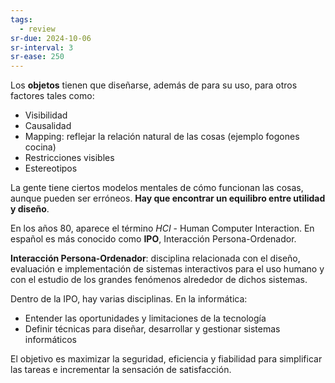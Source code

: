```yaml
---
tags:
  - review
sr-due: 2024-10-06
sr-interval: 3
sr-ease: 250
---
```


Los **objetos** tienen que diseñarse, además de para su uso, para otros factores tales como:
- Visibilidad
- Causalidad
- Mapping: reflejar la relación natural de las cosas (ejemplo fogones cocina)
- Restricciones visibles
- Estereotipos

La gente tiene ciertos modelos mentales de cómo funcionan las cosas, aunque pueden ser erróneos. **Hay que encontrar un equilibro entre utilidad y diseño**.

En los años 80, aparece el término *HCI* - Human Computer Interaction. En español es más conocido como **IPO**, Interacción Persona-Ordenador.

**Interacción Persona-Ordenador**: disciplina relacionada con el diseño, evaluación e implementación de sistemas interactivos para el uso humano y con el estudio de los grandes fenómenos alrededor de dichos sistemas.

Dentro de la IPO, hay varias disciplinas. En la informática:
- Entender las oportunidades y limitaciones de la tecnología
- Definir técnicas para diseñar, desarrollar y gestionar sistemas informáticos

El objetivo es maximizar la seguridad, eficiencia y fiabilidad para simplificar las tareas e incrementar la sensación de satisfacción.

